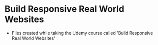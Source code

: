 # Build Responsive Real World Websites

- Files created while taking the Udemy course called 'Build Responsive Real World Websites'
